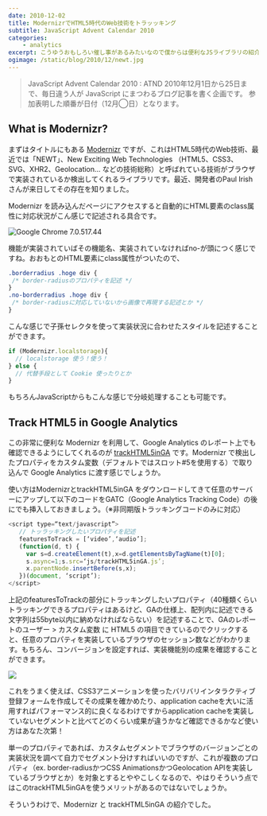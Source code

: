 ```yaml
---
date: 2010-12-02
title: ModernizrでHTML5時代のWeb技術をトラッッキング
subtitle: JavaScript Advent Calendar 2010
categories: 
    - analytics
excerpt: こうゆうおもしろい催し事があるみたいなので僕からは便利なJSライブラリの紹介をばしたいと思います。
ogimage: /static/blog/2010/12/newt.jpg
---
```


> JavaScript Advent Calendar 2010 : ATND 2010年12月1日から25日まで、毎日違う人が JavaScript にまつわるブログ記事を書く企画です。 参加表明した順番が日付（12月◯日）となります。

## What is Modernizr?

まずはタイトルにもある [Modernizr](http://modernizr.com/) ですが、これはHTML5時代のWeb技術、最近では「NEWT」、New Exciting Web Technologies （HTML5、CSS3、SVG、XHR2、Geolocation… などの技術総称）と呼ばれている技術がブラウザで実装されているか検出してくれるライブラリです。最近、開発者のPaul Irishさんが来日してその存在を知りました。

Modernizr を読み込んだページにアクセスすると自動的にHTML要素のclass属性に対応状況がこん感じで記述される具合です。

![Google Chrome 7.0.517.44](/static/blog/2010/12/chrome.png)

機能が実装されていばその機能名、実装されていなければno-が頭につく感じですね。おおもとのHTML要素にclass属性がついたので、

```css
.borderradius .hoge div {
 /* border-radiusのプロパティを記述 */
}
.no-borderradius .hoge div {
 /* border-radiusに対応していないから画像で再現する記述とか */
}
```

こんな感じで子孫セレクタを使って実装状況に合わせたスタイルを記述することができます。

```javascript
if (Modernizr.localstorage){
  // localstorage 使う！使う！
} else {
  // 代替手段として Cookie 使ったりとか
}
```

もちろんJavaScriptからもこんな感じで分岐処理することも可能です。


## Track HTML5 in Google Analytics

この非常に便利な Modernizr を利用して、Google Analytics のレポート上でも確認できるようにしてくれるのが [trackHTML5inGA](https://github.com/smeranda/trackHTML5inGA) です。Modernizr で検出したプロパティをカスタム変数（デフォルトではスロット#5を使用する）で取り込んで Google Analytics に渡す感じでしょうか。

使い方はModernizrとtrackHTML5inGA をダウンロードしてきて任意のサーバーにアップして以下のコードをGATC（Google Analytics Tracking Code）の後にでも挿入しておきましょう。（※非同期版トラッキングコードのみに対応）

```javascript
<script type=“text/javascript”>
   // トッラッキングしたいプロパティを記述
   featuresToTrack = [‘video’,‘audio’];
   (function(d, t) {
     var s=d.createElement(t),x=d.getElementsByTagName(t)[0];
     s.async=1;s.src=‘js/trackHTML5inGA.js’;
     x.parentNode.insertBefore(s,x);
   })(document, ‘script’);
</script>
```

上記のfeaturesToTrackの部分にトラッキングしたいプロパティ（40種類くらいトラッキングできるプロパティはあるけど、GAの仕様上、配列内に記述できる文字列は55byte以内に納めなければならない）を記述することで、GAのレポートのユーザー > カスタム変数 に HTML5 の項目できているのでクリックすると、任意のプロパティを実装しているブラウザのセッション数などがわかります。もちろん、コンバージョンを設定すれば、実装機能別の成果を確認することができます。

![](/static/blog/2010/12/customvar.png)

これをうまく使えば、CSS3アニメーションを使ったバリバリインタラクティブ登録フォームを作成してその成果を確かめたり、application cacheを大いに活用すればパフォーマンス的に良くなるわけですからapplication cacheを実装していないセグメントと比べてどのくらい成果が違うかなど確認できるかなど使い方はあなた次第！

単一のプロパティであれば、カスタムセグメントでブラウザのバージョンごとの実装状況を調べて自力でセグメント分けすればいいのですが、これが複数のプロパティ（ex. border-radiusかつCSS AnimationsかつGeolocation APIを実装しているブラウザとか）を対象とするとややこしくなるので、やはりそういう点ではこのtrackHTML5inGAを使うメリットがあるのではないでしょうか。

そういうわけで、Modernizr と trackHTML5inGA の紹介でした。